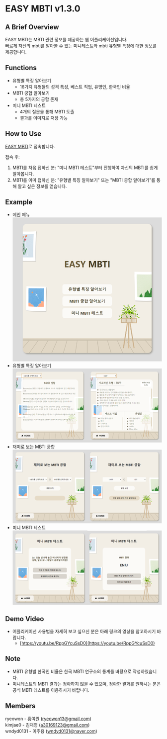 # EASY MBTI v1.3.0
## A Brief Overview  
  EASY MBTI는 MBTI 관련 정보를 제공하는 웹 어플리케이션입니다.  
  빠르게 자신의 mbti를 알아볼 수 있는 미니테스트와 mbti 유형별 특징에 대한 정보를 제공합니다.

## Functions
+ 유형별 특징 알아보기
  - 16가지 유형들의 성격 특성, 베스트 직업, 유명인, 한국인 비율
+ MBTI 궁합 알아보기
  - 총 5가지의 궁합 존재
+ 미니 MBTI 테스트
  - 4개의 질문을 통해 MBTI 도출
  - 결과를 이미지로 저장 가능
## How to Use
[EASY MBTI](https://ryeowon.github.io/easy_mbti/)로 접속합니다.  

접속 후:  
1. MBTI를 처음 접하신 분: "미니 MBTI 테스트"부터 진행하여 자신의 MBTI를 쉽게 알아봅니다.
2. MBTI를 이미 접하신 분: "유형별 특징 알아보기" 또는 "MBTI 궁합 알아보기"를 통해 알고 싶은 정보를 얻습니다.
## Example

+ 메인 메뉴  
  ![screensh](./images/1.png)
+ 유형별 특징 알아보기
  ![screensh](./images/page1.png)
+ 재미로 보는 MBTI 궁합
  ![screensh](./images/page2.png)
+ 미니 MBTI 테스트
  ![screensh](./images/page3.png)
  
## Demo Video
+ 어플리케이션 사용법을 자세히 보고 싶으신 분은 아래 링크의 영상을 참고하시기 바랍니다.
  + [https://youtu.be/RppGYcuSsD0](https://youtu.be/RppGYcuSsD0)
## Note
+ MBTI 유형별 한국인 비율은 한국 MBTI 연구소의 통계를 바탕으로 작성하였습니다.
+ 미니테스트의 MBTI 결과는 정확하지 않을 수 있으며, 정확한 결과를 원하시는 분은 공식 MBTI 테스트를 이용하시기 바랍니다.
## Members
ryeowon - 홍여원 (ryeowon13@gmail.com)  
kimjae0 - 김재영 (a30169123@gmail.com)  
wndyd0131 - 이주용 (wndyd0131@naver.com)  